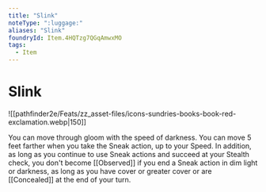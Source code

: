 ```yaml
---
title: "Slink"
noteType: ":luggage:"
aliases: "Slink"
foundryId: Item.4HQTzg7QGqAmwxMO
tags:
  - Item
---
```


# Slink
![[pathfinder2e/Feats/zz_asset-files/icons-sundries-books-book-red-exclamation.webp|150]]

You can move through gloom with the speed of darkness. You can move 5 feet farther when you take the Sneak action, up to your Speed. In addition, as long as you continue to use Sneak actions and succeed at your Stealth check, you don't become [[Observed]] if you end a Sneak action in dim light or darkness, as long as you have cover or greater cover or are [[Concealed]] at the end of your turn.
